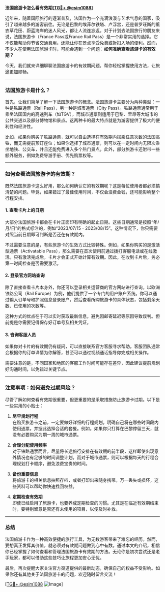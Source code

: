 **法国旅游卡怎么看有效期[[TG💪+ @esim1088](https://t.me/s/esim1088)]**

近年来，随着国际旅行的逐渐普及，法国作为一个充满浪漫与艺术气息的国家，吸引了越来越多的游客前往。无论是巴黎的埃菲尔铁塔、卢浮宫，还是普罗旺斯的薰衣草花田、蔚蓝海岸的迷人风光，都让人流连忘返。对于计划去法国旅行的朋友来说，法国旅游卡（France Pass或France Rail Pass）是一个非常实用的选择。它不仅能帮助你节省交通费用，还能让你在景点享受免费或折扣入场的便利。然而，不少人在使用法国旅游卡时，可能会遇到一个问题：**如何准确查看旅游卡的有效期？**

今天，我们就来详细聊聊法国旅游卡的有效期问题，帮你轻松掌握使用方法，让旅途更加顺畅。

---

### 法国旅游卡是什么？

首先，让我们简单了解一下法国旅游卡的概念。法国旅游卡主要分为两种类型：一种是铁路通票（Rail Pass），另一种是城市通票（City Pass）。铁路通票通常用于乘坐法国国内的高速列车（如TGV），而城市通票则适用于巴黎、里昂等大城市的公共交通以及部分博物馆和景点。这两种卡的最大特点就是为游客提供了极大的便利性和经济性。

比如，如果你购买了铁路通票，就可以自由选择在有效期内搭乘任意次数的法国高铁，而无需提前预订座位；如果你选择了城市通票，则可以在一定时间内无限次乘坐地铁、公交车，并且还能免费进入多个热门景点。此外，部分旅游卡还附带一些额外服务，例如免费导游手册、优先购票权等。

---

### 如何查看法国旅游卡的有效期？

既然法国旅游卡这么好用，那么如何确认它的有效期呢？这是每位使用者都必须搞清楚的问题。毕竟，如果错过了最佳使用时间，不仅会浪费金钱，还可能影响整个行程安排。

#### 1. 查看卡片上的日期

大部分法国旅游卡都会在卡片正面印有明确的起止日期。这些日期通常是按照“年/月/日”的格式标注的，例如“2023/07/15 - 2023/08/15”。这种情况下，你只需要对照当前日期即可判断是否还在有效期内。

不过需要注意的是，有些旅游卡的生效方式比较特殊。例如，如果你购买的是激活型通票（Activatable Pass），那么需要在首次使用前通过拨打客服电话或在线激活。只有激活完成后，卡片才会正式开始计算有效期。因此，在收到卡片后，务必第一时间检查是否需要激活。

#### 2. 登录官方网站查询

除了直接查看卡片本身外，你还可以登录相关运营商的官方网站进行查询。以欧洲铁路公司（Rail Europe）为例，他们提供了一个专门的用户账户系统。你可以通过输入订单号和护照信息登录账户，然后查看所购旅游卡的具体状态，包括剩余天数、已使用的次数等。

这种方式的优点在于可以实时获取最新信息，避免因邮寄延迟等原因导致误判。但前提是你需要记得保存好订单号及相关凭证。

#### 3. 咨询客服人员

如果你对卡片的有效期仍有疑问，可以直接联系官方客服寻求帮助。客服团队通常会根据你的订单详情为你解答，甚至可以通过视频通话指导你完成相关操作。

需要注意的是，不同国家和地区的客服工作时间可能存在差异，因此建议提前规划好沟通时间，以免错过关键节点。

---

### 注意事项：如何避免过期风险？

尽管了解如何查看有效期很重要，但更重要的是采取措施防止旅游卡过期。以下是一些实用的小贴士：

1. **尽早规划行程**  
   在购买旅游卡之前，一定要做好详细的行程规划。明确自己将在哪些时间段内使用通票，并据此选择合适的套餐。例如，如果你只打算在巴黎停留三天，就没有必要购买为期一周的城市通票。

2. **合理分配使用频率**  
   对于铁路通票而言，尽量将长途旅行安排在有效期的前半段，这样即使出现意外情况也有足够的时间调整计划。而对于城市通票，则可以根据每天的行程合理规划打卡顺序，避免浪费宝贵的时间。

3. **备份重要信息**  
   将旅游卡的相关信息拍照存档，或者打印出来随身携带。万一丢失或损坏，这些资料可以帮助你快速找回权益。

4. **定期检查有效期**  
   即使已经启用了旅游卡，也要养成定期检查的习惯。尤其是在临近有效期结束时，要特别留意是否还有未使用的项目，以便及时补救。

---

### 总结

法国旅游卡作为一种高效便捷的旅行工具，为无数游客带来了难忘的经历。然而，要想真正发挥其价值，就必须对有效期问题做到心中有数。通过本文的介绍，相信你已经掌握了如何查看和管理法国旅游卡有效期的方法。无论你是初次尝试还是老手玩家，都可以借助这些技巧让旅程更加安心无忧。

最后，再次提醒大家关注官方渠道提供的最新动态，确保自己的权益不受影响。如果你还有其他关于法国旅游卡的问题，欢迎随时留言交流！

[[TG💪+ @esim1088](https://t.me/s/esim1088) ![Image](https://i.postimg.cc/4NQfJmqS/Snipaste-2025-05-13-00-14-12.png)]